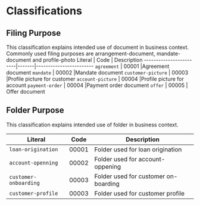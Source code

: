    
Classifications
===============

Filing Purpose
-------------- 
This classification explains intended use of document in business context. 
Commonly used filing purposes are arrangement-document, mandate-document and profile-photo
Literal 				| Code 	| Description
------------------------|-------|------------------------
`agreement`				| 00001	|Agreement document
`mandate`				| 00002	|Mandate document
`customer-picture`		| 00003	|Profile picture for customer
`account-picture`		| 00004	|Profile picture for account
`payment-order`			| 00004	|Payment order document
`offer`					| 00005	| Offer document

Folder Purpose
--------------
This classification explains intended use of folder in business context. 

Literal 				| Code 	| Description
------------------------|-------|------------------------
`loan-origination`		| 00001	|Folder used for loan origination
`account-openning`		| 00002	|Folder used for account-oppening
`customer-onboarding`	| 00003	|Folder used for customer on-boarding
`customer-profile`		| 00003	|Folder used for customer profile
